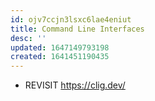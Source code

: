 ```yaml
---
id: ojv7ccjn3lsxc6lae4eniut
title: Command Line Interfaces
desc: ''
updated: 1647149793198
created: 1641451190435
---
```


- REVISIT <https://clig.dev/>
